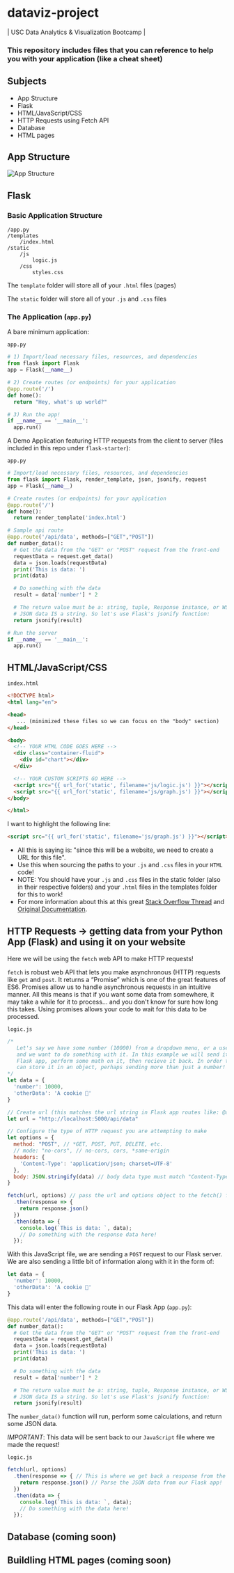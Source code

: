 # dataviz-project
| USC Data Analytics &amp; Visualization Bootcamp |

### This repository includes files that you can reference to help you with your application (like a cheat sheet)

## Subjects
* App Structure
* Flask
* HTML/JavaScript/CSS
* HTTP Requests using Fetch API
* Database
* HTML pages

## App Structure
![App Structure](https://github.com/rmsteadman/dataviz-project/blob/master/app-diagram.png)

## Flask
### Basic Application Structure
~~~
/app.py
/templates
    /index.html
/static
    /js
        logic.js
    /css
        styles.css
~~~
The `template` folder will store all of your `.html` files (pages)

The `static` folder will store all of your `.js` and `.css` files

### The Application (`app.py`)
A bare minimum application:

`app.py`
~~~python
# 1) Import/load necessary files, resources, and dependencies
from flask import Flask
app = Flask(__name__)

# 2) Create routes (or endpoints) for your application
@app.route('/')
def home():
  return "Hey, what's up world?"

# 3) Run the app!
if __name__ == '__main__':
  app.run()
~~~

A Demo Application featuring HTTP requests from the client to server (files included in this repo under `flask-starter`):

`app.py`
~~~python
# Import/load necessary files, resources, and dependencies
from flask import Flask, render_template, json, jsonify, request
app = Flask(__name__)

# Create routes (or endpoints) for your application
@app.route('/')
def home():
  return render_template('index.html')

# Sample api route
@app.route('/api/data', methods=["GET","POST"])
def number_data():
  # Get the data from the "GET" or "POST" request from the front-end
  requestData = request.get_data()
  data = json.loads(requestData)
  print('This is data: ')
  print(data)

  # Do something with the data
  result = data['number'] * 2

  # The return value must be a: string, tuple, Response instance, or WSGI callable. 
  # JSON data IS a string. So let's use Flask's jsonify function:
  return jsonify(result)

# Run the server
if __name__ == '__main__':
  app.run()
~~~

## HTML/JavaScript/CSS

`index.html`
~~~html
<!DOCTYPE html>
<html lang="en">

<head>
   ... (minimized these files so we can focus on the "body" section)
</head>

<body>
  <!-- YOUR HTML CODE GOES HERE -->
  <div class="container-fluid">
    <div id="chart"></div>
  </div>

  <!-- YOUR CUSTOM SCRIPTS GO HERE -->
  <script src="{{ url_for('static', filename='js/logic.js') }}"></script>
  <script src="{{ url_for('static', filename='js/graph.js') }}"></script>
</body>

</html>
~~~

I want to highlight the following line:
~~~html
<script src="{{ url_for('static', filename='js/graph.js') }}"></script>
~~~
- All this is saying is: "since this will be a website, we need to create a URL for this file".
- Use this when sourcing the paths to your `.js` and `.css` files in your `HTML` code!
- NOTE: You should have your `.js` and `.css` files in the static folder (also in their respective folders) and your `.html` files in the templates folder for this to work!
- For more information about this at this great [Stack Overflow Thread](https://stackoverflow.com/questions/16351826/link-to-flask-static-files-with-url-for)
and [Original Documentation](http://flask.pocoo.org/docs/1.0/quickstart/#static-files).

## HTTP Requests -> getting data from your Python App (Flask) and using it on your website

Here we will be using the `fetch` web API to make HTTP requests!

`fetch` is robust web API that lets you make asynchronous (HTTP) requests like `get` and `post`. It returns a “Promise” which is one of the great features of ES6. Promises allow us to handle asynchronous requests in an intuitive manner. All this means is that if you want some data from somewhere, it may take a while for it to process... and you don't know for sure how long this takes. Using promises allows your code to wait for this data to be processed. 

`logic.js`
~~~js
/* 
   Let's say we have some number (10000) from a dropdown menu, or a user input,
   and we want to do something with it. In this example we will send it back to our
   Flask app, perform some math on it, then recieve it back. In order to do this, we 
   can store it in an object, perhaps sending more than just a number!
*/
let data = {
  'number': 10000,
  'otherData': 'A cookie 🍪'
}

// Create url (this matches the url string in Flask app routes like: @app.route('/api/data'))
let url = "http://localhost:5000/api/data"

// Configure the type of HTTP request you are attempting to make
let options = {
  method: "POST", // *GET, POST, PUT, DELETE, etc.
  // mode: "no-cors", // no-cors, cors, *same-origin
  headers: {
    'Content-Type': 'application/json; charset=UTF-8'
  },
  body: JSON.stringify(data) // body data type must match "Content-Type" header
}

fetch(url, options) // pass the url and options object to the fetch() function
  .then(response => {
    return response.json()
  })
  .then(data => {
    console.log(`This is data: `, data);
    // Do something with the response data here!
  });
~~~

With this JavaScript file, we are sending a `POST` request to our Flask server.
We are also sending a little bit of information along with it
in the form of: 
~~~js
let data = {
  'number': 10000,
  'otherData': 'A cookie 🍪'
}
~~~

This data will enter the following route in our Flask App (`app.py`):

~~~Python
@app.route('/api/data', methods=["GET","POST"])
def number_data():
  # Get the data from the "GET" or "POST" request from the front-end
  requestData = request.get_data()
  data = json.loads(requestData)
  print('This is data: ')
  print(data)

  # Do something with the data
  result = data['number'] * 2

  # The return value must be a: string, tuple, Response instance, or WSGI callable. 
  # JSON data IS a string. So let's use Flask's jsonify function:
  return jsonify(result)
~~~

The `number_data()` function will run, perform some calculations, and return some JSON data.

*IMPORTANT*: This data will be sent back to our `JavaScript` file where we made the request!

`logic.js`
~~~js
fetch(url, options)
  .then(response => { // This is where we get back a response from the HTTP request!
    return response.json() // Parse the JSON data from our Flask app!
  })
  .then(data => {
    console.log(`This is data: `, data);
    // Do something with the data here!
  });
~~~

## Database (coming soon)
## Buildling HTML pages (coming soon)